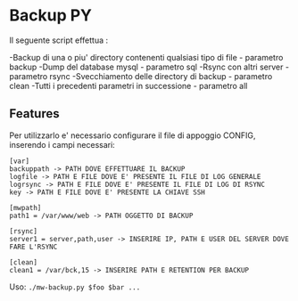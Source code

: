 
# Backup PY

Il seguente script effettua :

-Backup di una o piu' directory contenenti qualsiasi tipo di file - parametro backup
-Dump del database mysql - parametro sql
-Rsync con altri server - parametro rsync
-Svecchiamento delle directory di backup - parametro clean
-Tutti i precedenti parametri in successione - parametro all

## Features

Per utilizzarlo e' necessario configurare il file di appoggio CONFIG, inserendo i campi necessari:
```
[var]
backuppath -> PATH DOVE EFFETTUARE IL BACKUP
logfile -> PATH E FILE DOVE E' PRESENTE IL FILE DI LOG GENERALE
logrsync -> PATH E FILE DOVE E' PRESENTE IL FILE DI LOG DI RSYNC
key -> PATH E FILE DOVE E' PRESENTE LA CHIAVE SSH

[mwpath]
path1 = /var/www/web -> PATH OGGETTO DI BACKUP

[rsync]
server1 = server,path,user -> INSERIRE IP, PATH E USER DEL SERVER DOVE FARE L'RSYNC

[clean]
clean1 = /var/bck,15 -> INSERIRE PATH E RETENTION PER BACKUP
```

Uso: ```./mw-backup.py $foo $bar ...```
